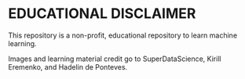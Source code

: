 # EDUCATIONAL DISCLAIMER
This repository is a non-profit, educational repository to learn machine learning.

Images and learning material credit go to SuperDataScience, Kirill Eremenko, and Hadelin de Ponteves.
